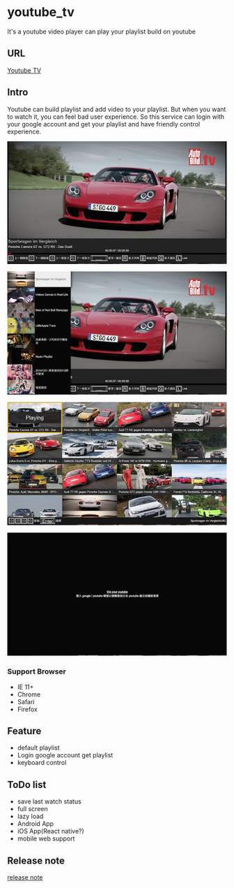 # youtube_tv
It's a youtube video player can play your playlist build on youtube

## URL

[Youtube TV](http://tedshd.lionfree.net/youtube_tv)

## Intro

Youtube can build playlist and add video to your playlist.
But when you want to watch it, you can feel bad user experience.
So this service can login with your google account and get your playlist and have friendly control experience.

![screen_shot_1](img/screen_shot_1.png)

![screen_shot_2](img/screen_shot_2.png)

![screen_shot_3](img/screen_shot_3.png)

![screen_shot_4](img/screen_shot_4.png)

### Support Browser

* IE 11+
* Chrome
* Safari
* Firefox

## Feature

* default playlist
* Login google account get playlist
* keyboard control

## ToDo list

* save last watch status
* full screen
* lazy load
* Android App
* iOS App(React native?)
* mobile web support

## Release note

[release note](release_note.md)
